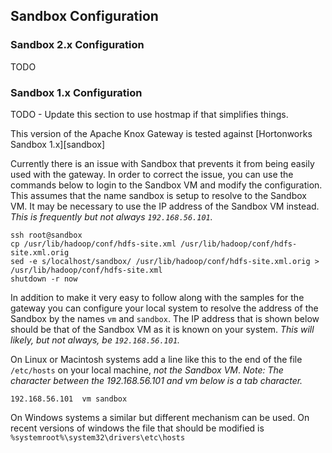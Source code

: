 <!---
   Licensed to the Apache Software Foundation (ASF) under one or more
   contributor license agreements.  See the NOTICE file distributed with
   this work for additional information regarding copyright ownership.
   The ASF licenses this file to You under the Apache License, Version 2.0
   (the "License"); you may not use this file except in compliance with
   the License.  You may obtain a copy of the License at

       http://www.apache.org/licenses/LICENSE-2.0

   Unless required by applicable law or agreed to in writing, software
   distributed under the License is distributed on an "AS IS" BASIS,
   WITHOUT WARRANTIES OR CONDITIONS OF ANY KIND, either express or implied.
   See the License for the specific language governing permissions and
   limitations under the License.
--->

## Sandbox Configuration ##

### Sandbox 2.x Configuration ###

TODO

### Sandbox 1.x Configuration ###

TODO - Update this section to use hostmap if that simplifies things.

This version of the Apache Knox Gateway is tested against [Hortonworks Sandbox 1.x][sandbox]

Currently there is an issue with Sandbox that prevents it from being easily used with the gateway.
In order to correct the issue, you can use the commands below to login to the Sandbox VM and modify the configuration.
This assumes that the name sandbox is setup to resolve to the Sandbox VM.
It may be necessary to use the IP address of the Sandbox VM instead.
*This is frequently but not always `192.168.56.101`.*

    ssh root@sandbox
    cp /usr/lib/hadoop/conf/hdfs-site.xml /usr/lib/hadoop/conf/hdfs-site.xml.orig
    sed -e s/localhost/sandbox/ /usr/lib/hadoop/conf/hdfs-site.xml.orig > /usr/lib/hadoop/conf/hdfs-site.xml
    shutdown -r now

In addition to make it very easy to follow along with the samples for the gateway you can configure your local system to resolve the address of the Sandbox by the names `vm` and `sandbox`.
The IP address that is shown below should be that of the Sandbox VM as it is known on your system.
*This will likely, but not always, be `192.168.56.101`.*

On Linux or Macintosh systems add a line like this to the end of the file `/etc/hosts` on your local machine, *not the Sandbox VM*.
_Note: The character between the 192.168.56.101 and vm below is a *tab* character._

    192.168.56.101	vm sandbox

On Windows systems a similar but different mechanism can be used.  On recent
versions of windows the file that should be modified is `%systemroot%\system32\drivers\etc\hosts`
